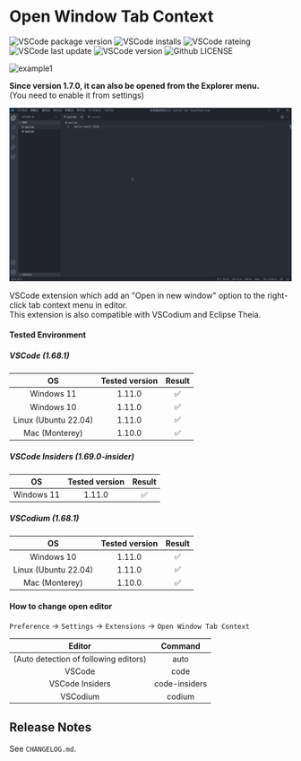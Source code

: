 # Open Window Tab Context

![VSCode package version](https://img.shields.io/visual-studio-marketplace/v/takkaO.open-window-tab-context)
![VSCode installs](https://img.shields.io/visual-studio-marketplace/i/takkaO.open-window-tab-context)
![VSCode rateing](https://img.shields.io/visual-studio-marketplace/stars/takkaO.open-window-tab-context)
![VSCode last update](https://img.shields.io/visual-studio-marketplace/last-updated/takkaO.open-window-tab-context)
![VSCode version](https://img.shields.io/badge/vscode-%3E%3D1.45.0-blue)
![Github LICENSE](https://img.shields.io/github/license/takkaO/VSCode-OpenWindowTabContext)

![example1](https://github.com/takkaO/VSCode-OpenWindowTabContext/blob/images/example.gif?raw=true)

**Since version 1.7.0, it can also be opened from the Explorer menu.**  
 (You need to enable it from settings)

![example2](https://github.com/takkaO/VSCode-OpenWindowTabContext/blob/images/example2.gif?raw=true)

VSCode extension which add an "Open in new window" option to the right-click tab context menu in editor.  
This extension is also compatible with VSCodium and Eclipse Theia.

#### Tested Environment

##### VSCode (1.68.1)

|          OS          | Tested version | Result |
| :------------------: | :------------: | :----: |
|      Windows 11      |     1.11.0     |   ✅   |
|      Windows 10      |     1.11.0     |   ✅   |
| Linux (Ubuntu 22.04) |     1.11.0     |   ✅   |
|    Mac (Monterey)    |     1.10.0     |   ✅   |

##### VSCode Insiders (1.69.0-insider)

|     OS     | Tested version | Result |
| :--------: | :------------: | :----: |
| Windows 11 |     1.11.0     |   ✅   |

##### VSCodium (1.68.1)

|          OS          | Tested version | Result |
| :------------------: | :------------: | :----: |
|      Windows 10      |     1.11.0     |   ✅   |
| Linux (Ubuntu 22.04) |     1.11.0     |   ✅   |
|    Mac (Monterey)    |     1.10.0     |   ✅   |

#### How to change open editor

`Preference` -> `Settings` -> `Extensions` -> `Open Window Tab Context`

|                Editor                 |    Command    |
| :-----------------------------------: | :-----------: |
| (Auto detection of following editors) |     auto      |
|                VSCode                 |     code      |
|            VSCode Insiders            | code-insiders |
|               VSCodium                |    codium     |

## Release Notes

See `CHANGELOG.md`.
